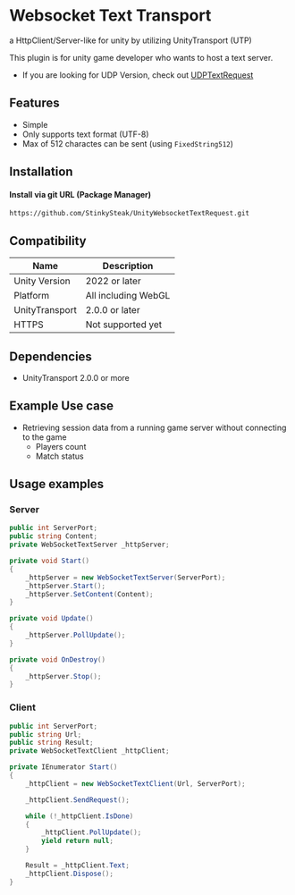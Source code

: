 # Websocket Text Transport
a HttpClient/Server-like for unity by utilizing UnityTransport (UTP)

This plugin is for unity game developer who wants to host a text server.

- If you are looking for UDP Version, check out [UDPTextRequest](https://github.com/StinkySteak/UnityUDPTextRequest)

## Features
- Simple
- Only supports text format (UTF-8)
- Max of 512 charactes can be sent (using `FixedString512`)

## Installation
#### Install via git URL (Package Manager)
```
https://github.com/StinkySteak/UnityWebsocketTextRequest.git
```

## Compatibility
| Name           	| Description    	|
|----------------	|----------------	|
| Unity Version  	| 2022 or later  	|
| Platform       	| All including WebGL |
| UnityTransport 	| 2.0.0 or later 	|
| HTTPS 	        | Not supported yet |

## Dependencies
- UnityTransport 2.0.0 or more

## Example Use case
- Retrieving session data from a running game server without connecting to the game
    - Players count
    - Match status

## Usage examples
### Server
```cs
public int ServerPort;
public string Content;
private WebSocketTextServer _httpServer;

private void Start()
{
    _httpServer = new WebSocketTextServer(ServerPort);
    _httpServer.Start();
    _httpServer.SetContent(Content);
}

private void Update()
{
    _httpServer.PollUpdate();
}

private void OnDestroy()
{
    _httpServer.Stop();
}
```

### Client
```cs
public int ServerPort;
public string Url;
public string Result;
private WebSocketTextClient _httpClient;

private IEnumerator Start()
{
    _httpClient = new WebSocketTextClient(Url, ServerPort);

    _httpClient.SendRequest();

    while (!_httpClient.IsDone)
    {
        _httpClient.PollUpdate();
        yield return null;
    }

    Result = _httpClient.Text;
    _httpClient.Dispose();
}
```

